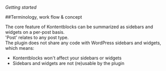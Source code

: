 *Getting started*

##Terminology, work flow & concept

The core feature of Kontentblocks can be summarized as sidebars and widgets on a per-post basis.  
'Post' relates to any post type.  
The plugin does not share any code with WordPress sidebars and widgets, which means:  

- Kontentblocks won't affect your sidebars or widgets  
- Sidebars and widgets are not (re)usable by the plugin
